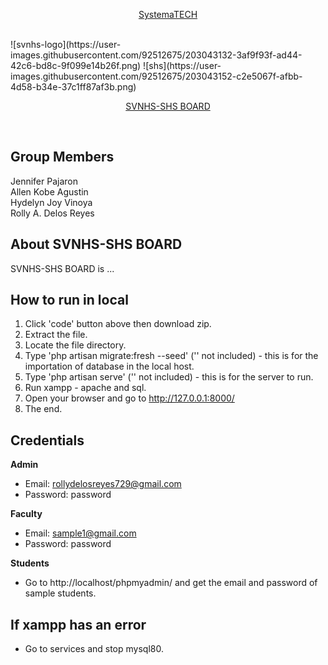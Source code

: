 <!-- <p align="center"><a href="https://laravel.com" target="_blank"><img src="https://raw.githubusercontent.com/laravel/art/master/logo-lockup/5%20SVG/2%20CMYK/1%20Full%20Color/laravel-logolockup-cmyk-red.svg" width="400"></a></p>

<p align="center">
<a href="https://travis-ci.org/laravel/framework"><img src="https://travis-ci.org/laravel/framework.svg" alt="Build Status"></a>
<a href="https://packagist.org/packages/laravel/framework"><img src="https://poser.pugx.org/laravel/framework/d/total.svg" alt="Total Downloads"></a>
<a href="https://packagist.org/packages/laravel/framework"><img src="https://poser.pugx.org/laravel/framework/v/stable.svg" alt="Latest Stable Version"></a>
<a href="https://packagist.org/packages/laravel/framework"><img src="https://poser.pugx.org/laravel/framework/license.svg" alt="License"></a>
</p>

## About Laravel

Laravel is a web application framework with expressive, elegant syntax. We believe development must be an enjoyable and creative experience to be truly fulfilling. Laravel takes the pain out of development by easing common tasks used in many web projects, such as:

- [Simple, fast routing engine](https://laravel.com/docs/routing).
- [Powerful dependency injection container](https://laravel.com/docs/container).
- Multiple back-ends for [session](https://laravel.com/docs/session) and [cache](https://laravel.com/docs/cache) storage.
- Expressive, intuitive [database ORM](https://laravel.com/docs/eloquent).
- Database agnostic [schema migrations](https://laravel.com/docs/migrations).
- [Robust background job processing](https://laravel.com/docs/queues).
- [Real-time event broadcasting](https://laravel.com/docs/broadcasting).

Laravel is accessible, powerful, and provides tools required for large, robust applications.

## Learning Laravel

Laravel has the most extensive and thorough [documentation](https://laravel.com/docs) and video tutorial library of all modern web application frameworks, making it a breeze to get started with the framework.

If you don't feel like reading, [Laracasts](https://laracasts.com) can help. Laracasts contains over 1500 video tutorials on a range of topics including Laravel, modern PHP, unit testing, and JavaScript. Boost your skills by digging into our comprehensive video library.

## Laravel Sponsors

We would like to extend our thanks to the following sponsors for funding Laravel development. If you are interested in becoming a sponsor, please visit the Laravel [Patreon page](https://patreon.com/taylorotwell).

### Premium Partners

- **[Vehikl](https://vehikl.com/)**
- **[Tighten Co.](https://tighten.co)**
- **[Kirschbaum Development Group](https://kirschbaumdevelopment.com)**
- **[64 Robots](https://64robots.com)**
- **[Cubet Techno Labs](https://cubettech.com)**
- **[Cyber-Duck](https://cyber-duck.co.uk)**
- **[Many](https://www.many.co.uk)**
- **[Webdock, Fast VPS Hosting](https://www.webdock.io/en)**
- **[DevSquad](https://devsquad.com)**
- **[OP.GG](https://op.gg)**

## Contributing

Thank you for considering contributing to the Laravel framework! The contribution guide can be found in the [Laravel documentation](https://laravel.com/docs/contributions).

## Code of Conduct

In order to ensure that the Laravel community is welcoming to all, please review and abide by the [Code of Conduct](https://laravel.com/docs/contributions#code-of-conduct).

## Security Vulnerabilities

If you discover a security vulnerability within Laravel, please send an e-mail to Taylor Otwell via [taylor@laravel.com](mailto:taylor@laravel.com). All security vulnerabilities will be promptly addressed.

## License

The Laravel framework is open-sourced software licensed under the [MIT license](https://opensource.org/licenses/MIT). -->


<p align="center"><a href="https://google.com" target="_blank">SystemaTECH</a></p><br/>
![svnhs-logo](https://user-images.githubusercontent.com/92512675/203043132-3af9f93f-ad44-42c6-bd8c-9f099e14b26f.png)
![shs](https://user-images.githubusercontent.com/92512675/203043152-c2e5067f-afbb-4d58-b34e-37c1ff87af3b.png)

<p align="center"><a href="https://google.com" target="_blank">SVNHS-SHS BOARD</a></p><br/>

## Group Members

Jennifer Pajaron<br/>
Allen Kobe Agustin<br/>
Hydelyn Joy Vinoya<br/>
Rolly A. Delos Reyes<br/>


## About SVNHS-SHS BOARD

SVNHS-SHS BOARD is ...

## How to run in local

1. Click 'code' button above then download zip.
2. Extract the file.
3. Locate the file directory.
4. Type 'php artisan migrate:fresh --seed' ('' not included) - this is for the importation of database in the local host.
5. Type 'php artisan serve' ('' not included) - this is for the server to run.
6. Run xampp - apache and sql.
7. Open your browser and go to http://127.0.0.1:8000/
8. The end.


## Credentials

<b>Admin</b>
- Email: rollydelosreyes729@gmail.com
- Password: password

<b>Faculty</b>
- Email: sample1@gmail.com
- Password: password

<b>Students</b>
- Go to http://localhost/phpmyadmin/ and get the email and password of sample students.


## If xampp has an error

- Go to services and stop mysql80.
